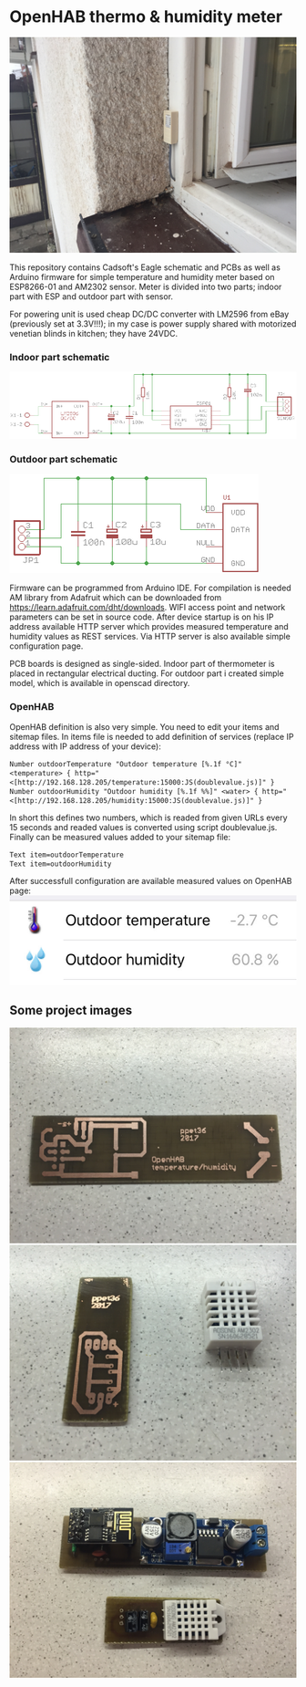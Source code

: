 # OpenHAB thermo & humidity meter

![alt](/images/done.jpg)

This repository contains Cadsoft's Eagle schematic and PCBs as well as Arduino firmware for simple temperature and humidity meter based on ESP8266-01 and AM2302 sensor. Meter is divided into two parts; indoor part with ESP and outdoor part with sensor.

For powering unit is used cheap DC/DC converter with LM2596 from eBay (previously set at 3.3V!!!); in my case is power supply shared with motorized venetian blinds in kitchen; they have 24VDC.

### Indoor part schematic
![alt](/eagle/temperature_sch.png)

### Outdoor part schematic
![alt](/eagle/temperature_sensor_sch.png)

Firmware can be programmed from Arduino IDE. For compilation is needed AM library from Adafruit which can be downloaded from https://learn.adafruit.com/dht/downloads. WIFI access point and network parameters can be set in source code. After device startup is on his IP address available HTTP server which provides measured temperature and humidity values as REST services. Via HTTP server is also available simple configuration page.

PCB boards is designed as single-sided. Indoor part of thermometer is placed in rectangular electrical ducting. For outdoor part i created simple model, which is available in openscad directory.

### OpenHAB
OpenHAB definition is also very simple. You need to edit your items and sitemap files. In items file is needed to add definition of services (replace IP address with IP address of your device):
```
Number outdoorTemperature "Outdoor temperature [%.1f °C]" <temperature> { http="<[http://192.168.128.205/temperature:15000:JS(doublevalue.js)]" }
Number outdoorHumidity "Outdoor humidity [%.1f %%]" <water> { http="<[http://192.168.128.205/humidity:15000:JS(doublevalue.js)]" }
```
In short this defines two numbers, which is readed from given URLs every 15 seconds and readed values is converted using script doublevalue.js. Finally can be measured values added to your sitemap file:
```    
Text item=outdoorTemperature
Text item=outdoorHumidity
```
After successfull configuration are available measured values on OpenHAB page:
![alt](/images/mobile.jpg)

## Some project images
![alt](/images/dps.jpg)
![alt](/images/dps_sensor.jpg)
![alt](/images/mounted.jpg)


